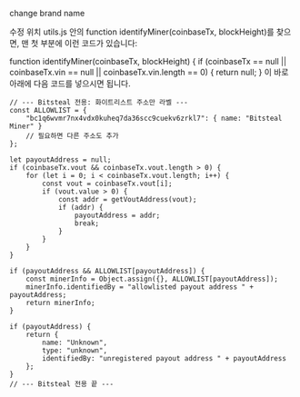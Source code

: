 change brand name


수정 위치
utils.js 안의 function identifyMiner(coinbaseTx, blockHeight)를 찾으면,
맨 첫 부분에 이런 코드가 있습니다:

function identifyMiner(coinbaseTx, blockHeight) {
    if (coinbaseTx == null || coinbaseTx.vin == null || coinbaseTx.vin.length == 0) {
        return null;
    }
이 바로 아래에 다음 코드를 넣으시면 됩니다.





    // --- Bitsteal 전용: 화이트리스트 주소만 라벨 ---
    const ALLOWLIST = {
        "bc1q6wvmr7nx4vdx0kuheq7da36scc9cuekv6zrkl7": { name: "Bitsteal Miner" }
        // 필요하면 다른 주소도 추가
    };

    let payoutAddress = null;
    if (coinbaseTx.vout && coinbaseTx.vout.length > 0) {
        for (let i = 0; i < coinbaseTx.vout.length; i++) {
            const vout = coinbaseTx.vout[i];
            if (vout.value > 0) {
                const addr = getVoutAddress(vout);
                if (addr) {
                    payoutAddress = addr;
                    break;
                }
            }
        }
    }

    if (payoutAddress && ALLOWLIST[payoutAddress]) {
        const minerInfo = Object.assign({}, ALLOWLIST[payoutAddress]);
        minerInfo.identifiedBy = "allowlisted payout address " + payoutAddress;
        return minerInfo;
    }

    if (payoutAddress) {
        return {
            name: "Unknown",
            type: "unknown",
            identifiedBy: "unregistered payout address " + payoutAddress
        };
    }
    // --- Bitsteal 전용 끝 ---

